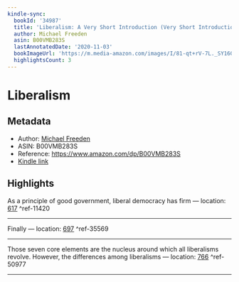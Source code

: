 ```yaml
---
kindle-sync:
  bookId: '34987'
  title: 'Liberalism: A Very Short Introduction (Very Short Introductions)'
  author: Michael Freeden
  asin: B00VMB283S
  lastAnnotatedDate: '2020-11-03'
  bookImageUrl: 'https://m.media-amazon.com/images/I/81-qt+rV-7L._SY160.jpg'
  highlightsCount: 3
---
```

# Liberalism
## Metadata
* Author: [Michael Freeden](https://www.amazon.comundefined)
* ASIN: B00VMB283S
* Reference: https://www.amazon.com/dp/B00VMB283S
* [Kindle link](kindle://book?action=open&asin=B00VMB283S)

## Highlights
As a principle of good government, liberal democracy has firm — location: [617](kindle://book?action=open&asin=B00VMB283S&location=617) ^ref-11420

---
Finally — location: [697](kindle://book?action=open&asin=B00VMB283S&location=697) ^ref-35569

---
Those seven core elements are the nucleus around which all liberalisms revolve. However, the differences among liberalisms — location: [766](kindle://book?action=open&asin=B00VMB283S&location=766) ^ref-50977

---
